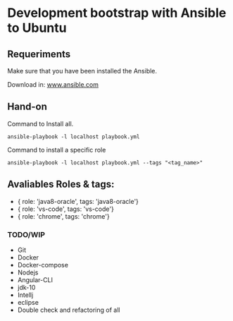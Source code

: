 # Development bootstrap with Ansible to Ubuntu

## Requeriments

Make sure that you have been installed the Ansible.

Download in: www.ansible.com

## Hand-on

Command to Install all.

`
    ansible-playbook -l localhost playbook.yml
`

Command to install a specific role

`
    ansible-playbook -l localhost playbook.yml --tags "<tag_name>"
`

## Avaliables Roles & tags:

- { role: 'java8-oracle', tags: 'java8-oracle'}
- { role: 'vs-code', tags: 'vs-code'}
- { role: 'chrome', tags: 'chrome'}

### TODO/WIP

- Git
- Docker
- Docker-compose
- Nodejs
- Angular-CLI
- jdk-10
- Intellj
- eclipse
- Double check and refactoring of all